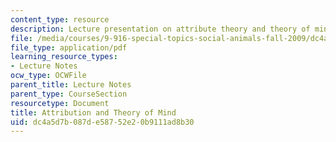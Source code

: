```yaml
---
content_type: resource
description: Lecture presentation on attribute theory and theory of mind.
file: /media/courses/9-916-special-topics-social-animals-fall-2009/dc4a5d7b087de58752e20b9111ad8b30_MIT9_916F09_lec06.pdf
file_type: application/pdf
learning_resource_types:
- Lecture Notes
ocw_type: OCWFile
parent_title: Lecture Notes
parent_type: CourseSection
resourcetype: Document
title: Attribution and Theory of Mind
uid: dc4a5d7b-087d-e587-52e2-0b9111ad8b30
---
```

